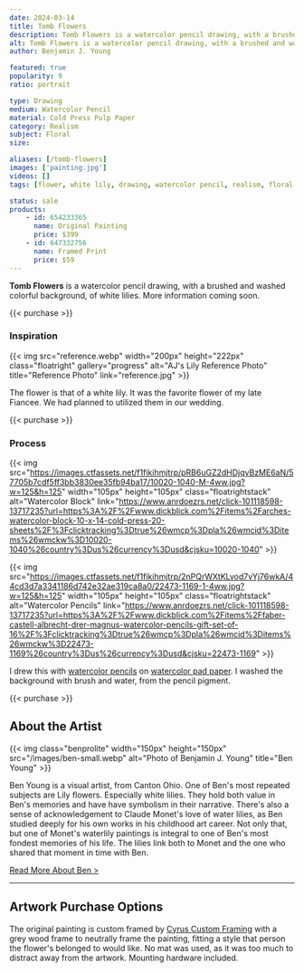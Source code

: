 ```yaml
---
date: 2024-03-14
title: Tomb Flowers
description: Tomb Flowers is a watercolor pencil drawing, with a brushed and washed colorful background, of white lilies.
alt: Tomb Flowers is a watercolor pencil drawing, with a brushed and washed colorful background, of white lilies.
author: Benjamin J. Young

featured: true
popularity: 9
ratio: portrait

type: Drawing
medium: Watercolor Pencil
material: Cold Press Pulp Paper
category: Realism
subject: Floral
size: 

aliases: [/tomb-flowers]
images: ['painting.jpg']
videos: []
tags: [flower, white lily, drawing, watercolor pencil, realism, floral art]

status: sale
products:
    - id: 654233365
      name: Original Painting
      price: $399
    - id: 647332756
      name: Framed Print
      price: $59
---
```


**Tomb Flowers** is a watercolor pencil drawing, with a brushed and washed colorful background, of white lilies. More information coming soon.

{{< purchase >}}

### Inspiration ###

{{< img src="reference.webp" width="200px" height="222px" class="floatright" gallery="progress" alt="AJ's Lily Reference Photo" title="Reference Photo" link="reference.jpg" >}}

The flower is that of a white lily. It was the favorite flower of my late Fiancee. We had planned to utilized them in our wedding.

{{< purchase >}}

### Process ###

{{< img src="https://images.ctfassets.net/f1fikihmjtrp/pRB6uGZ2dHDjqvBzME6aN/57705b7cdf5ff3bb3830ee35fb94ba17/10020-1040-M-4ww.jpg?w=125&h=125" width="105px" height="105px" class="floatrightstack" alt="Watercolor Block" link="https://www.anrdoezrs.net/click-101118598-13717235?url=https%3A%2F%2Fwww.dickblick.com%2Fitems%2Farches-watercolor-block-10-x-14-cold-press-20-sheets%2F%3Fclicktracking%3Dtrue%26wmcp%3Dpla%26wmcid%3Ditems%26wmckw%3D10020-1040%26country%3Dus%26currency%3Dusd&cjsku=10020-1040" >}}

{{< img src="https://images.ctfassets.net/f1fikihmjtrp/2nPQrWXtKLvod7vYj76wkA/44cd3d7a3341186d742e32ae319ca8a0/22473-1169-1-4ww.jpg?w=125&h=125" width="105px" height="105px" class="floatrightstack" alt="Watercolor Pencils" link="https://www.anrdoezrs.net/click-101118598-13717235?url=https%3A%2F%2Fwww.dickblick.com%2Fitems%2Ffaber-castell-albrecht-drer-magnus-watercolor-pencils-gift-set-of-16%2F%3Fclicktracking%3Dtrue%26wmcp%3Dpla%26wmcid%3Ditems%26wmckw%3D22473-1169%26country%3Dus%26currency%3Dusd&cjsku=22473-1169" >}}

I drew this with [watercolor pencils](https://www.dpbolvw.net/click-101118598-13717235?url=https%3A%2F%2Fwww.dickblick.com%2Fitems%2Ffaber-castell-albrecht-durer-watercolor-pencils-set-of-24%2F%3Fclicktracking%3Dtrue%26wmcp%3Dpla%26wmcid%3Ditems%26wmckw%3D20567-0249%26country%3Dus%26currency%3Dusd&cjsku=20567-0249) on [watercolor pad paper](https://www.jdoqocy.com/click-101118598-13717235?url=https%3A%2F%2Fwww.dickblick.com%2Fitems%2Ffaber-castell-watercolor-pad-9x-12-90-lb-15-sheets%2F%3Fclicktracking%3Dtrue%26wmcp%3Dpla%26wmcid%3Ditems%26wmckw%3D10163-1001%26country%3Dus%26currency%3Dusd&cjsku=10163-1001). I washed the background with brush and water, from the pencil pigment.

{{< purchase >}}

## About the Artist ##

{{< img class="benprolite" width="150px" height="150px" src="/images/ben-small.webp" alt="Photo of Benjamin J. Young" title="Ben Young" >}}

Ben Young is a visual artist, from Canton Ohio. One of Ben's most repeated subjects are Lily flowers. Especially white lilies. They hold both value in Ben's memories and have have symbolism in their narrative. There's also a sense of acknowledgement to Claude Monet's love of water lilies, as Ben studied deeply for his own works in his childhood art career. Not only that, but one of Monet's waterlily paintings is integral to one of Ben's most fondest memories of his life. The lilies link both to Monet and the one who shared that moment in time with Ben.

[Read More About Ben >](/about)

---

## Artwork Purchase Options ##

The original painting is custom framed by [Cyrus Custom Framing](http://cyruscustom.com/) with a grey wood frame to neutrally frame the painting, fitting a style that person the flower's belonged to would like. No mat was used, as it was too much to distract away from the artwork. Mounting hardware included.